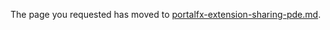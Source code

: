 
The page you requested has moved to [portalfx-extension-sharing-pde.md](portalfx-extension-sharing-pde.md). 

